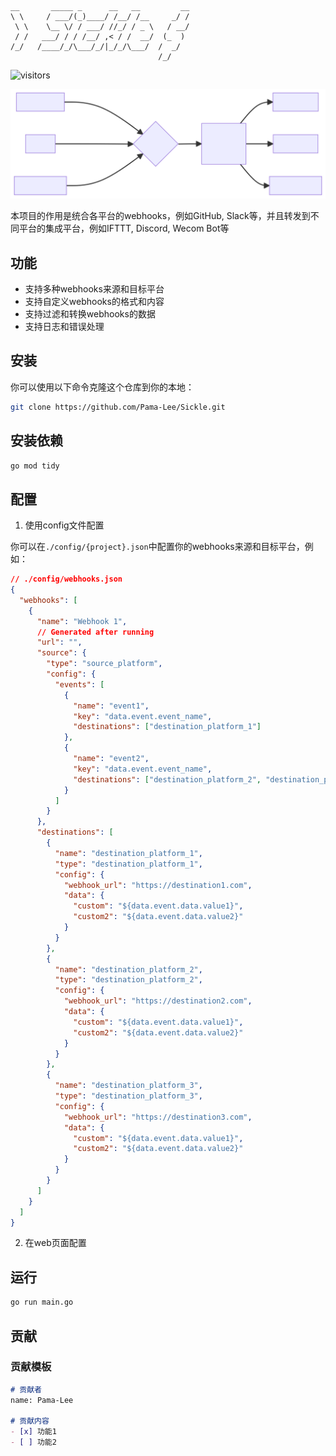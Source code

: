 ```
__       _____ _      __   __         __
\ \     / ___/(_)____/ /__/ /__     _/ /
 \ \    \__ \/ / ___/ //_/ / _ \   / __/
 / /   ___/ / / /__/ ,< / /  __/  (_  )
/_/   /____/_/\___/_/|_/_/\___/  /  _/
                                 /_/
```

![visitors](https://badges.strrl.dev/visits/Pama-Lee/Sickle)

![chart](./image/chart.svg)

本项目的作用是统合各平台的webhooks，例如GitHub, Slack等，并且转发到不同平台的集成平台，例如IFTTT, Discord, Wecom Bot等

## 功能

- 支持多种webhooks来源和目标平台
- 支持自定义webhooks的格式和内容
- 支持过滤和转换webhooks的数据
- 支持日志和错误处理

## 安装

你可以使用以下命令克隆这个仓库到你的本地：

```bash
git clone https://github.com/Pama-Lee/Sickle.git
```

## 安装依赖

```bash
go mod tidy
```

## 配置

1. 使用config文件配置

你可以在`./config/{project}.json`中配置你的webhooks来源和目标平台，例如：

```json
// ./config/webhooks.json
{
  "webhooks": [
    {
      "name": "Webhook 1",
      // Generated after running
      "url": "",
      "source": {
        "type": "source_platform",
        "config": {
          "events": [
            {
              "name": "event1",
              "key": "data.event.event_name",
              "destinations": ["destination_platform_1"]
            },
            {
              "name": "event2",
              "key": "data.event.event_name",
              "destinations": ["destination_platform_2", "destination_platform_3"]
            }
          ]
        }
      },
      "destinations": [
        {
          "name": "destination_platform_1",
          "type": "destination_platform_1",
          "config": {
            "webhook_url": "https://destination1.com",
            "data": {
              "custom": "${data.event.data.value1}",
              "custom2": "${data.event.data.value2}"
            }
          }
        },
        {
          "name": "destination_platform_2",
          "type": "destination_platform_2",
          "config": {
            "webhook_url": "https://destination2.com",
            "data": {
              "custom": "${data.event.data.value1}",
              "custom2": "${data.event.data.value2}"
            }
          }
        },
        {
          "name": "destination_platform_3",
          "type": "destination_platform_3",
          "config": {
            "webhook_url": "https://destination3.com",
            "data": {
              "custom": "${data.event.data.value1}",
              "custom2": "${data.event.data.value2}"
            }
          }
        }
      ]
    }
  ]
}

```

2. 在web页面配置

## 运行

```bash
go run main.go
```

## 贡献

### 贡献模板
```markdown
# 贡献者
name: Pama-Lee

# 贡献内容
- [x] 功能1
- [ ] 功能2
```
